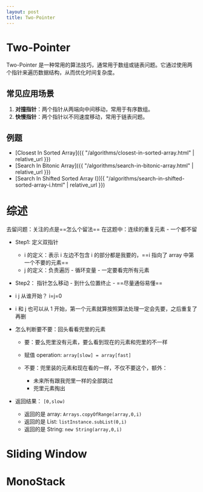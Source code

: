 ```yaml
---
layout: post
title: Two-Pointer
---
```


# Two-Pointer

Two-Pointer 是一种常用的算法技巧，通常用于数组或链表问题。它通过使用两个指针来遍历数据结构，从而优化时间复杂度。

## 常见应用场景

1. **对撞指针**：两个指针从两端向中间移动，常用于有序数组。
2. **快慢指针**：两个指针以不同速度移动，常用于链表问题。

## 例题

- [Closest In Sorted Array]({{ "/algorithms/closest-in-sorted-array.html" | relative_url }})
- [Search In Bitonic Array]({{ "/algorithms/search-in-bitonic-array.html" | relative_url }})
- [Search In Shifted Sorted Array I]({{ "/algorithms/search-in-shifted-sorted-array-i.html" | relative_url }})

# 综述

去留问题：关注的点是==怎么个留法==
在这题中：连续的重复元素 - 一个都不留

- Step1: 定义双指针

  - i 的定义：表示 i 左边不包含 i 的部分都是我要的，==i 指向了 array 中第一个不要的元素==
  - j 的定义：负责遍历 - 循环变量 - 一定要看完所有元素

- Step2： 指针怎么移动 - 到什么位置终止 - ==尽量通俗易懂==
- i j 从谁开始？ i=j=0
- i 和 j 也可以从 1 开始，第一个元素就算按照算法处理一定会先要，之后重复了再删

- 怎么判断要不要：回头看看兜里的元素

  - 要：要么兜里没有元素，要么看到现在的元素和兜里的不一样
  - 赋值 operation: `array[slow] = array[fast]`

  - 不要：兜里装的元素和现在看的一样，不仅不要这个，额外：
    - 未来所有跟我兜里一样的全部跳过
    - 兜里元素掏出

- 返回结果： `[0,slow)`
  - 返回的是 array: `Arrays.copyOfRange(array,0,i)`
  - 返回的是 List: `listInstance.subList(0,i)`
  - 返回的是 String: `new String(array,0,i)`

# Sliding Window

# MonoStack
